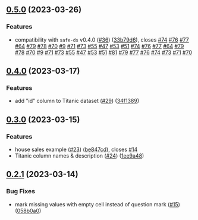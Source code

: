 ## [0.5.0](https://github.com/Safe-DS/Stdlib-Examples/compare/v0.4.0...v0.5.0) (2023-03-26)


### Features

* compatibility with `safe-ds` v0.4.0 ([#36](https://github.com/Safe-DS/Stdlib-Examples/issues/36)) ([33b79d6](https://github.com/Safe-DS/Stdlib-Examples/commit/33b79d6fcd136ae2d22ac976897630087c3bebe5)), closes [#74](https://github.com/Safe-DS/Stdlib-Examples/issues/74) [#76](https://github.com/Safe-DS/Stdlib-Examples/issues/76) [#77](https://github.com/Safe-DS/Stdlib-Examples/issues/77) [#64](https://github.com/Safe-DS/Stdlib-Examples/issues/64) [#79](https://github.com/Safe-DS/Stdlib-Examples/issues/79) [#78](https://github.com/Safe-DS/Stdlib-Examples/issues/78) [#70](https://github.com/Safe-DS/Stdlib-Examples/issues/70) [#9](https://github.com/Safe-DS/Stdlib-Examples/issues/9) [#71](https://github.com/Safe-DS/Stdlib-Examples/issues/71) [#73](https://github.com/Safe-DS/Stdlib-Examples/issues/73) [#55](https://github.com/Safe-DS/Stdlib-Examples/issues/55) [#47](https://github.com/Safe-DS/Stdlib-Examples/issues/47) [#53](https://github.com/Safe-DS/Stdlib-Examples/issues/53) [#51](https://github.com/Safe-DS/Stdlib-Examples/issues/51) [#74](https://github.com/Safe-DS/Stdlib-Examples/issues/74) [#76](https://github.com/Safe-DS/Stdlib-Examples/issues/76) [#77](https://github.com/Safe-DS/Stdlib-Examples/issues/77) [#64](https://github.com/Safe-DS/Stdlib-Examples/issues/64) [#79](https://github.com/Safe-DS/Stdlib-Examples/issues/79) [#78](https://github.com/Safe-DS/Stdlib-Examples/issues/78) [#70](https://github.com/Safe-DS/Stdlib-Examples/issues/70) [#9](https://github.com/Safe-DS/Stdlib-Examples/issues/9) [#71](https://github.com/Safe-DS/Stdlib-Examples/issues/71) [#73](https://github.com/Safe-DS/Stdlib-Examples/issues/73) [#55](https://github.com/Safe-DS/Stdlib-Examples/issues/55) [#47](https://github.com/Safe-DS/Stdlib-Examples/issues/47) [#53](https://github.com/Safe-DS/Stdlib-Examples/issues/53) [#51](https://github.com/Safe-DS/Stdlib-Examples/issues/51) [#81](https://github.com/Safe-DS/Stdlib-Examples/issues/81) [#79](https://github.com/Safe-DS/Stdlib-Examples/issues/79) [#77](https://github.com/Safe-DS/Stdlib-Examples/issues/77) [#76](https://github.com/Safe-DS/Stdlib-Examples/issues/76) [#74](https://github.com/Safe-DS/Stdlib-Examples/issues/74) [#73](https://github.com/Safe-DS/Stdlib-Examples/issues/73) [#71](https://github.com/Safe-DS/Stdlib-Examples/issues/71) [#70](https://github.com/Safe-DS/Stdlib-Examples/issues/70)

## [0.4.0](https://github.com/Safe-DS/Stdlib-Examples/compare/v0.3.0...v0.4.0) (2023-03-17)


### Features

* add "id" column to Titanic dataset ([#29](https://github.com/Safe-DS/Stdlib-Examples/issues/29)) ([34f1389](https://github.com/Safe-DS/Stdlib-Examples/commit/34f1389142658c95e860715b29c4261dee52b61a))

## [0.3.0](https://github.com/Safe-DS/Stdlib-Examples/compare/v0.2.1...v0.3.0) (2023-03-15)


### Features

* house sales example ([#23](https://github.com/Safe-DS/Stdlib-Examples/issues/23)) ([be847cd](https://github.com/Safe-DS/Stdlib-Examples/commit/be847cdb807b133f0341c366933e92d1a7d22446)), closes [#14](https://github.com/Safe-DS/Stdlib-Examples/issues/14)
* Titanic column names & description ([#24](https://github.com/Safe-DS/Stdlib-Examples/issues/24)) ([1ee9a48](https://github.com/Safe-DS/Stdlib-Examples/commit/1ee9a482f7d7f54b36d21ce53c5dbfa3299fece8))

## [0.2.1](https://github.com/Safe-DS/Stdlib-Examples/compare/v0.2.0...v0.2.1) (2023-03-14)


### Bug Fixes

* mark missing values with empty cell instead of question mark ([#15](https://github.com/Safe-DS/Stdlib-Examples/issues/15)) ([058b0a0](https://github.com/Safe-DS/Stdlib-Examples/commit/058b0a051b5a6efd971d9ad995a26fb6437a420b))
